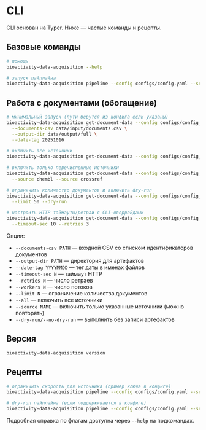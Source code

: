 # CLI

CLI основан на Typer. Ниже — частые команды и рецепты.

## Базовые команды

```bash
# помощь
bioactivity-data-acquisition --help

# запуск пайплайна
bioactivity-data-acquisition pipeline --config configs/config.yaml --set http.global.timeout_sec=10
```

## Работа с документами (обогащение)

```bash
# минимальный запуск (пути берутся из конфига если указаны)
bioactivity-data-acquisition get-document-data --config configs/config_documents_full.yaml \
  --documents-csv data/input/documents.csv \
  --output-dir data/output/full \
  --date-tag 20251016

# включить все источники
bioactivity-data-acquisition get-document-data --config configs/config_documents_full.yaml --all

# включить только перечисленные источники
bioactivity-data-acquisition get-document-data --config configs/config_documents_full.yaml \
  --source chembl --source crossref

# ограничить количество документов и включить dry-run
bioactivity-data-acquisition get-document-data --config configs/config_documents_full.yaml \
  --limit 50 --dry-run

# настроить HTTP таймауты/ретраи с CLI-оверрайдами
bioactivity-data-acquisition get-document-data --config configs/config_documents_full.yaml \
  --timeout-sec 10 --retries 3
```

Опции:

- `--documents-csv PATH` — входной CSV со списком идентификаторов документов
- `--output-dir PATH` — директория для артефактов
- `--date-tag YYYYMMDD` — тег даты в именах файлов
- `--timeout-sec N` — таймаут HTTP
- `--retries N` — число ретраев
- `--workers N` — число потоков
- `--limit N` — ограничение количества документов
- `--all` — включить все источники
- `--source NAME` — включить только указанные источники (можно повторять)
- `--dry-run/--no-dry-run` — выполнить без записи артефактов

## Версия

```bash
bioactivity-data-acquisition version
```

## Рецепты

```bash
# ограничить скорость для источника (пример ключа в конфиге)
bioactivity-data-acquisition pipeline --config configs/config.yaml --set api.chembl.rate_limit=5/s

# dry-run пайплайна (если поддерживается в конфиге)
bioactivity-data-acquisition pipeline --config configs/config.yaml --set runtime.dry_run=true
```

Подробная справка по флагам доступна через `--help` на подкомандах.
